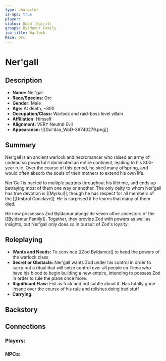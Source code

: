 ```yaml
---
type: character
is-npc: true
player:
status: Dead (Spirit)
groups: Byldamur Family
job-title: Warlock
Race: Orc
---
```

# Ner'gall

## Description
- **Name:** Ner'gall
- **Race/Species:** Orc
- **Gender:** Male
- **Age:** At death, ~800
- **Occupation/Class:** Warlock and raid-boss level villain
- **Affiliation:** Himself
- **Alignment:** VERY Neutral Evil
- **Appearance:** 
![[Gul'dan_WoD-36740279.png]]

## Summary
Ner'gall is an ancient warlock and necromancer who raised an army of undead so powerful it dominated an entire continent, leading to his 800-year rule. Over the course of this period, he sired many offspring, and would often absorb the souls of their mothers to extend his own life. 

Ner'Gall is pacted to multiple patrons throughout his lifetime, and ends up betraying most of them one way or another. The only deity to whom Ner'gall has true devotion is [[Myrkul]], though he has respect for all members of the [[Umbral Conclave]]. He is surprised if he learns that many of them died.

He now possesses Zod Byldamur alongside seven other ancestors of the [[Byldamur Family]]. Together, they provide Zod with powers as well as insights, but Ner'gall only does so in pursuit of Zod's loyalty.

## Roleplaying
 - **Wants and Needs:** To convince [[Zod Byldamur]] to heed the powers of the warlock class
 - **Secret or Obstacle:** Ner'gall wants Zod under his control in order to carry out a ritual that will seize control over all people on Tiena who have his blood to begin building a new empire, intending to possess Zod in order to rule the plane once more.
 - **Significant Flaw:** Evil as fuck and not subtle about it. Has totally gone insane over the course of his rule and relishes doing bad stuff
 - **Carrying:**


## Backstory


## Connections


### Players:


### NPCs:


